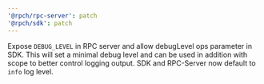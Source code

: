 ```yaml
---
'@rpch/rpc-server': patch
'@rpch/sdk': patch
---
```


Expose `DEBUG_LEVEL` in RPC server and allow debugLevel ops parameter in SDK.
This will set a minimal debug level and can be used in addition with scope to better control logging output.
SDK and RPC-Server now default to `info` log level.
